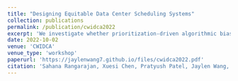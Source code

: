 ```yaml
---
title: "Designing Equitable Data Center Scheduling Systems"
collection: publications
permalink: /publication/cwidca2022
excerpt: 'We investigate whether prioritization-driven algorithmic bias in DC scheduling systems (especially those that are ML-driven) can make inequitable scheduling decisions to improve performance'
date: 2022-10-02
venue: 'CWIDCA'
venue_type: 'workshop'
paperurl: 'https://jaylenwang7.github.io/files/cwidca2022.pdf'
citation: 'Sahana Rangarajan, Xuesi Chen, Pratyush Patel, Jaylen Wang, Akshitha Sriraman (2022). &quot;Designing Equitable Data Center Scheduling Systems.&quot; <i>CWIDCA 2022</i>.'
---
```

